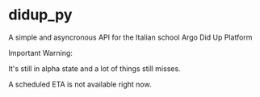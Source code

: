 # didup_py
A simple and asyncronous API for the Italian school Argo Did Up Platform

Important Warning:

It's still in alpha state and a lot of things still misses. 

A scheduled ETA is not available right now.
